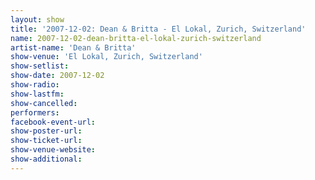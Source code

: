 ```yaml
---
layout: show
title: '2007-12-02: Dean & Britta - El Lokal, Zurich, Switzerland'
name: 2007-12-02-dean-britta-el-lokal-zurich-switzerland
artist-name: 'Dean & Britta'
show-venue: 'El Lokal, Zurich, Switzerland'
show-setlist: 
show-date: 2007-12-02
show-radio: 
show-lastfm: 
show-cancelled: 
performers: 
facebook-event-url: 
show-poster-url: 
show-ticket-url: 
show-venue-website: 
show-additional: 
---
```


